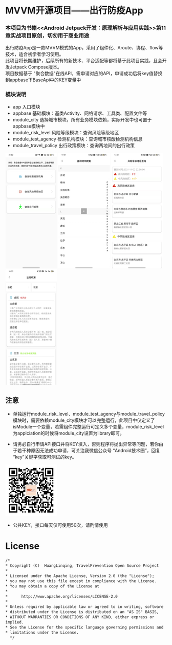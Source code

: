 # MVVM开源项目——出行防疫App
### 本项目为书籍<<Android Jetpack开发：原理解析与应用实践>>第11章实战项目原创，切勿用于商业用途

出行防疫App是一款MVVM模式的App，采用了组件化、Aroute、协程、flow等技术，适合初学者学习使用。<br>
此项目将长期维护，后续所有的新技术、平台适配等都将基于此项目实践，且会开发Jetpack Compose版本。<br>
项目数据基于 "聚合数据"在线API，需申请对应的API，申请成功后将key值替换到appbase下BaseApi中的KEY变量中<br>

### 模块说明
- app 入口模块<br>
- appbase 基础模块：基类Activity、网络请求、工具类、配置文件等<br>
- module_city 选择城市模块，所有业务模块依赖，实际开发中也可置于appbase模块中<br>
- module_risk_level 风险等级模块：查询风险等级地区<br>
- module_test_agency 检测机构模块：查询城市核酸检测机构信息<br>
- module_travel_policy 出行政策模块：查询两地间的出行政策<br>

<img src="image/home.png" width="32%" />

<img src="image/module_city.png" width="32%" />

<img src="image/risk_level.png" width="32%" />

<img src="image/travel_policy.png" width="32%" />

## 注意
- 单独运行module_risk_level、module_test_agency与module_travel_policy模块时，需要依赖module_city模块才可以完整运行，此项目中仅定义了isModule一个变量，若需组件完整运行可定义多个变量，module_risk_level为applciation的时候将module_city设置为library即可。<br>

- 请务必自行申请API接口并将KEY填入，否则程序将抛出异常等问题，若你由于若干种原因无法成功申请，可关注我微信公众号 “Android技术圈”，回复 “key”关键字获取可测试的key。<br>

<img src="image/gzh.jpg" width="32%" /><br>

  - 公共KEY，接口每天仅可使用50次，请酌情使用


# License

```
/*
* Copyright (C)  HuangLinqing, TravelPrevention Open Source Project
*
* Licensed under the Apache License, Version 2.0 (the "License");
* you may not use this file except in compliance with the License.
* You may obtain a copy of the License at
*
*      http://www.apache.org/licenses/LICENSE-2.0
*
* Unless required by applicable law or agreed to in writing, software
* distributed under the License is distributed on an "AS IS" BASIS,
* WITHOUT WARRANTIES OR CONDITIONS OF ANY KIND, either express or implied.
* See the License for the specific language governing permissions and
* limitations under the License.
  */
```

